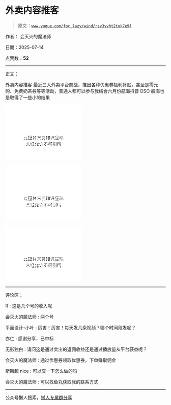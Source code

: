 # 外卖内容推客

> 原文：[`www.yuque.com/for_lazy/wind/rsv3vvht2tuk7e9f`](https://www.yuque.com/for_lazy/wind/rsv3vvht2tuk7e9f)

作者： 会灭火的魔法师

日期：2025-07-14

点赞数：**52**

* * *

正文：

外卖内容推客
最近三大外卖平台商战，推出各种优惠券福利补贴，甚至是零元购、免费奶茶券等等活动，普通人都可以参与我结合六月份航海抖音 DSO 航海也是取得了一些小的结果

![](img/ff88aae8cf48d4db1f1c7e7b663a2f4e.png "None")

![](img/e8886706775110776217c87cc5d29715.png "None")

![](img/6a8082d94fe4a89fa933e7234e77178c.png "None")

* * *

评论区：

R : 这是几个号的收入呢

会灭火的魔法师 : 两个号

平面设计-小叶 : 厉害！厉害！每天发几条视频？哪个时间段发呢？

亦仁 : 感谢分享，已中标

无影独白 : 请问这是通过卖出的返佣收益还是通过播放量从平台获益呢？

会灭火的魔法师 : 通过优惠券领取优惠券，下单赚取佣金

斯斯超 nice : 可以交一下怎么做的吗

会灭火的魔法师 : 可以找鱼丸获取我的联系方式

* * *

公众号懒人搜索，[懒人专属群分享](https://lazybook.fun/#/blog/group)